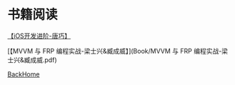 # 书籍阅读

[【iOS开发进阶-唐巧】](Book/iOS开发进阶-唐巧.pdf)

[【MVVM 与 FRP 编程实战-梁士兴&臧成威】](Book/MVVM 与 FRP 编程实战-梁士兴&臧成威.pdf)



















[BackHome](http://ablexie.github.io/)